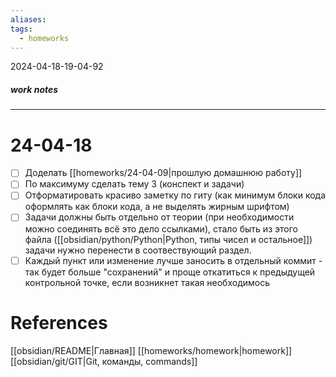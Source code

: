 ```yaml
---
aliases: 
tags:
  - homeworks
---
```

2024-04-18-19-04-92
##### work notes

_______________________________
# 24-04-18
- [ ] Доделать [[homeworks/24-04-09|прошлую домашнюю работу]]
- [ ] По максимуму сделать тему 3 (конспект и задачи)
- [ ] Отформатировать красиво заметку по гиту (как минимум блоки кода оформлять как блоки кода, а не выделять жирным шрифтом)
- [ ] Задачи должны быть отдельно от теории (при необходимости можно соединять всё это дело ссылками), стало быть из этого файла ([[obsidian/python/Python|Python, типы чисел и остальное]]) задачи нужно перенести в соотвествующий раздел. 
- [ ] Каждый пункт или изменение лучше заносить в отдельный коммит - так будет больше "сохранений" и проще откатиться к предыдущей контрольной точке, если возникнет такая необходимось

# References
[[obsidian/README|Главная]]
[[homeworks/homework|homework]]
[[obsidian/git/GIT|Git, команды, commands]]